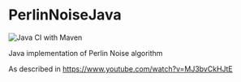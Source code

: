 # PerlinNoiseJava
![Java CI with Maven](https://github.com/LefMarOli/PerlinNoiseJava/workflows/Java%20CI%20with%20Maven/badge.svg)

Java implementation of Perlin Noise algorithm


As described in https://www.youtube.com/watch?v=MJ3bvCkHJtE
